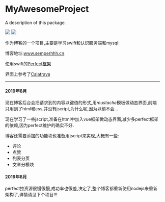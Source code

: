 # MyAwesomeProject

A description of this package.

<p><img src="https://img.shields.io/badge/language-Swift4.2-yellow.svg">
    <img src="https://img.shields.io/badge/Database-Mysql-green.svg">
</p>

作为博客的一个项目,主要是学习swift和认识服务端和mysql

博客地址:www.semperhhh.cn

使用swift的[Perfect框架](https://github.com/PerfectlySoft/Perfect)

界面上参考了[Calatrava](https://github.com/enums/Calatrava)

---

#### 2019年8月

现在博客后台会把请求到的内容以键值的形式,用*mustache*模板做动态界面,前端只用到了html和css,并没有jscript,为什么呢,因为以前不会...

现在学习了一些jscript,准备在html中加入vue框架做动态界面,减少多perfect框架的依赖,因为perfect维护的确实不好.

博客还需要添加的功能块也准备用jscript来实现,大概有一些:
* 评论
* 点赞
* 列表分页
* 文章分模块

#### 2019年8月

perfect拉资源很慢很慢,成功率也很差,决定了,整个博客都重新使用nodejs来重新架构了,详情请见下个项目!!!
